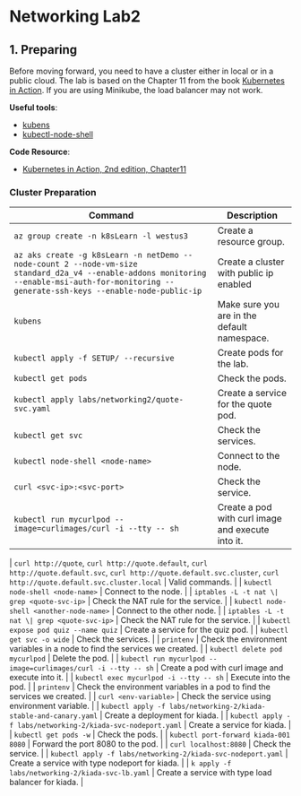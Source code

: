 # Networking Lab2

## 1. Preparing

Before moving forward, you need to have a cluster either in local or in a public cloud. The lab is based on the Chapter 11 from the book [Kubernetes in Action](https://www.manning.com/books/kubernetes-in-action). If you are using Minikube, the load balancer may not work.

**Useful tools**:

- [kubens](https://github.com/ahmetb/kubectx)
- [kubectl-node-shell](https://github.com/kvaps/kubectl-node-shell)

**Code Resource**:

- [Kubernetes in Action, 2nd edition, Chapter11](https://github.com/luksa/kubernetes-in-action-2nd-edition/tree/master/Chapter11)

### Cluster Preparation

| Command                                                                                                                                                                                      | Description                                       |
| -------------------------------------------------------------------------------------------------------------------------------------------------------------------------------------------- | ------------------------------------------------- |
| `az group create -n k8sLearn -l westus3`                                                                                                                                                     | Create a resource group.                          |
| `az aks create -g k8sLearn -n netDemo --node-count 2 --node-vm-size standard_d2a_v4 --enable-addons monitoring --enable-msi-auth-for-monitoring --generate-ssh-keys --enable-node-public-ip` | Create a cluster with public ip enabled           |
| `kubens`                                                                                                                                                                                     | Make sure you are in the default namespace.       |
| `kubectl apply -f SETUP/ --recursive`                                                                                                                                                        | Create pods for the lab.                          |
| `kubectl get pods`                                                                                                                                                                           | Check the pods.                                   |
| `kubectl apply labs/networking2/quote-svc.yaml`                                                                                                                                              | Create a service for the quote pod.               |
| `kubectl get svc`                                                                                                                                                                            | Check the services.                               |
| `kubectl node-shell <node-name>`                                                                                                                                                             | Connect to the node.                              |
| `curl <svc-ip>:<svc-port>`                                                                                                                                                                   | Check the service.                                |
| `kubectl run mycurlpod --image=curlimages/curl -i --tty -- sh`                                                                                                                               | Create a pod with curl image and execute into it. |

| `curl http://quote`,
`curl http://quote.default`, `curl http://quote.default.svc`, `curl http://quote.default.svc.cluster`, `curl http://quote.default.svc.cluster.local` | Valid commands. |
| `kubectl node-shell <node-name>` | Connect to the node. |
| `iptables -L -t nat \| grep <quote-svc-ip>` | Check the NAT rule for the service. |
| `kubectl node-shell <another-node-name>` | Connect to the other node. |
| `iptables -L -t nat \| grep <quote-svc-ip>` | Check the NAT rule for the service. |
| `kubectl expose pod quiz --name quiz` | Create a service for the quiz pod. |
| `kubectl get svc -o wide` | Check the services. |
| `printenv` | Check the environment variables in a node to find the services we created. |
| `kubectl delete pod mycurlpod` | Delete the pod. |
| `kubectl run mycurlpod --image=curlimages/curl -i --tty -- sh` | Create a pod with curl image and execute into it. |
| `kubectl exec mycurlpod -i --tty -- sh` | Execute into the pod. |
| `printenv` | Check the environment variables in a pod to find the services we created. |
| `curl <env-variable>` | Check the service using environment variable. |
| `kubectl apply -f labs/networking-2/kiada-stable-and-canary.yaml` | Create a deployment for kiada. |
| `kubectl apply -f labs/networking-2/kiada-svc-nodeport.yaml` | Create a service for kiada. |
| `kubectl get pods -w` | Check the pods. |
| `kubectl port-forward kiada-001 8080` | Forward the port 8080 to the pod. |
| `curl localhost:8080` | Check the service. |
| `kubectl apply -f labs/networking-2/kiada-svc-nodeport.yaml` | Create a service with type nodeport for kiada. |
| `k apply -f labs/networking-2/kiada-svc-lb.yaml` | Create a service with type load balancer for kiada. |
